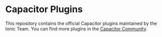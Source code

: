 # Capacitor Plugins

This repository contains the official Capacitor plugins maintained by the Ionic Team. You can find more plugins in the [Capacitor Community](https://github.com/capacitor-community/).
